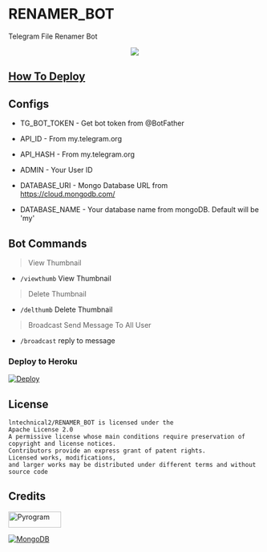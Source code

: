 # RENAMER_BOT

Telegram File Renamer Bot 

<p align="center">
  <a href="https://www.python.org">
    <img src="http://ForTheBadge.com/images/badges/made-with-python.svg">

  </a>
</p>
</p>

## [How To Deploy](https://youtu.be/7ALYUk-rYMc)


## Configs 

* TG_BOT_TOKEN  - Get bot token from @BotFather

* API_ID        - From my.telegram.org 

* API_HASH      - From my.telegram.org 

* ADMIN         - Your User ID 

* DATABASE_URI  - Mongo Database URL from https://cloud.mongodb.com/

* DATABASE_NAME  - Your database name from mongoDB. Default will be 'my'

## Bot Commands
> View Thumbnail 
* `/viewthumb` View Thumbnail 
> Delete Thumbnail
* `/delthumb` Delete Thumbnail
> Broadcast Send Message To All User 
* `/broadcast` reply to message

### Deploy to Heroku
[![Deploy](https://www.herokucdn.com/deploy/button.svg)](https://heroku.com/deploy?template=https://github.com/Rajasekar811/RENAMER_BOT)

## License
````
lntechnical2/RENAMER_BOT is licensed under the
Apache License 2.0
A permissive license whose main conditions require preservation of copyright and license notices.
Contributors provide an express grant of patent rights.
Licensed works, modifications, 
and larger works may be distributed under different terms and without source code 
````







 

## Credits

<p align="left">
  <a href="https://github.com/pyrogram/pyrogram">
    <img alt="Pyrogram" src ="https://i.imgur.com/BOgY9ai.png" width="104.75" height="32"/>
  </a>
</p>

<p align="left">
  <a href="https://docs.mongodb.com">
    <img alt="MongoDB" src ="https://img.shields.io/badge/MongoDB-%234ea94b.svg?&style=for-the-badge&logo=mongodb&logoColor=white"/>
  </a>
</p>
